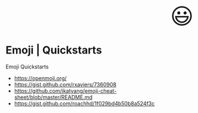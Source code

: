 <div align="right" style="font-size: 60px;">😃</div>

# Emoji | Quickstarts
Emoji Quickstarts

- https://openmoji.org/
- https://gist.github.com/rxaviers/7360908
- https://github.com/ikatyang/emoji-cheat-sheet/blob/master/README.md
- https://gist.github.com/roachhd/1f029bd4b50b8a524f3c
